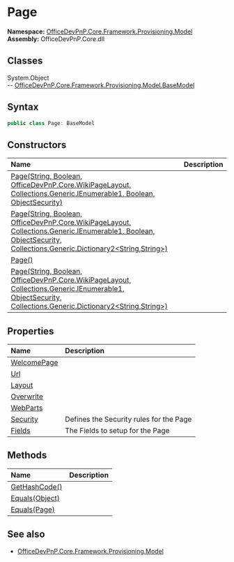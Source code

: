 # Page

**Namespace:** [OfficeDevPnP.Core.Framework.Provisioning.Model](OfficeDevPnP.Core.Framework.Provisioning.Model.md)  
**Assembly:** OfficeDevPnP.Core.dll  
## Classes
System.Object  
-- [OfficeDevPnP.Core.Framework.Provisioning.Model.BaseModel](OfficeDevPnP.Core.Framework.Provisioning.Model.BaseModel.md)
## Syntax
```C#
public class Page: BaseModel
```
## Constructors
|**Name**|**Description**|
|:-----|:-----|
| [Page(String, Boolean, OfficeDevPnP.Core.WikiPageLayout, Collections.Generic.IEnumerable1<WebPart>, Boolean, ObjectSecurity)](Pageconstructor1details.md) | 
| [Page(String, Boolean, OfficeDevPnP.Core.WikiPageLayout, Collections.Generic.IEnumerable1<WebPart>, Boolean, ObjectSecurity, Collections.Generic.Dictionary2<String,String>)](Pageconstructor1details.md) | 
| [Page()](Pageconstructor1details.md) | 
| [Page(String, Boolean, OfficeDevPnP.Core.WikiPageLayout, Collections.Generic.IEnumerable1<WebPart>, ObjectSecurity, Collections.Generic.Dictionary2<String,String>)](Pageconstructor1details.md) | 
## Properties
|**Name**|**Description**|
|:-----|:-----|
| [WelcomePage](Page.WelcomePage.md) | 
| [Url](Page.Url.md) | 
| [Layout](Page.Layout.md) | 
| [Overwrite](Page.Overwrite.md) | 
| [WebParts](Page.WebParts.md) | 
| [Security](Page.Security.md) | Defines the Security rules for the Page
| [Fields](Page.Fields.md) | The Fields to setup for the Page
## Methods
|**Name**|**Description**|
|:-----|:-----|
| [GetHashCode()](PageGetHashCode.md) | 
| [Equals(Object)](PageEqualsObject.md) | 
| [Equals(Page)](PageEqualsPage.md) | 
## See also
- [OfficeDevPnP.Core.Framework.Provisioning.Model](OfficeDevPnP.Core.Framework.Provisioning.Model.md)
